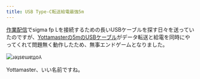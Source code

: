```yaml
---
title: USB Type-C転送給電最強5m
---
```

[作業配信](https://www.youtube.com/c/r7kamura)でsigma fp Lを接続するための長いUSBケーブルを探す日々を送っていたのですが、[Yottamasterの5mのUSBケーブル](https://www.amazon.co.jp/dp/B09Y1BY75P)がデータ転送と給電を同時にやってくれて問題無く動作したため、無事エンドゲームとなりました。

![](https://lh3.googleusercontent.com/0PbjOZT_rpC-PxM1sD3Q5xhTwR48xz4gNDhAwZa25zmSU0aiGYnw--iTMvUpRDP6Yxq57KJdmmEI5o1IoGtHkFMlCV1I7glbLnLF5g0dutRKNIYUAXMk8C-5hdF1cDc8CCtm34VwiGF_fWr3u7eyZTAGOoYy5M0rjTqU3ahnYknQBcXf5YyeVQ6i-0ubkg "ɹǝʇsɐɯɐʇʇo⅄")

Yottamaster、いい名前ですね。
